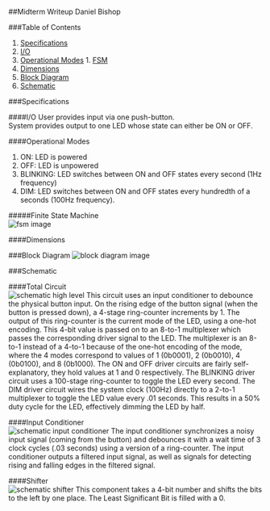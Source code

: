 ##Midterm Writeup
Daniel Bishop

###Table of Contents
1. [Specifications](#specifications)
  1. [I/O](#io)
  2. [Operational Modes](#operational-modes)
    1. [FSM](#finite-state-machine)
  3. [Dimensions](#dimensions)
2. [Block Diagram](#block-diagram)
3. [Schematic](#schematic)

###Specifications

####I/O
User provides input via one push-button.  
System provides output to one LED whose state can either be ON or OFF.

####Operational Modes
1. ON: LED is powered
2. OFF: LED is unpowered
3. BLINKING: LED switches between ON and OFF states every second (1Hz frequency)
4. DIM: LED switches between ON and OFF states every hundredth of a seconds (100Hz frequency).  

#####Finite State Machine  
![fsm image](http://i.imgur.com/S7b8XpO.png)  

####Dimensions
<TODO>

###Block Diagram
![block diagram image](/block-diagram.png)

###Schematic  

####Total Circuit  
![schematic high level](/schematic.png)
This circuit uses an input conditioner to debounce the physical button input. On the rising edge of the button signal (when the button is pressed down), a 4-stage ring-counter increments by 1. The output of this ring-counter is the current mode of the LED, using a one-hot encoding. This 4-bit value is passed on to an 8-to-1 multiplexer which passes the corresponding driver signal to the LED. The multiplexer is an 8-to-1 instead of a 4-to-1 because of the one-hot encoding of the mode, where the 4 modes correspond to values of 1 (0b0001), 2 (0b0010), 4 (0b0100), and 8 (0b1000). The ON and OFF driver circuits are fairly self-explanatory, they hold values at 1 and 0 respectively. The BLINKING driver circuit uses a 100-stage ring-counter to toggle the LED every second. The DIM driver circuit wires the system clock (100Hz) directly to a 2-to-1 multiplexer to toggle the LED value every .01 seconds. This results in a 50% duty cycle for the LED, effectively dimming the LED by half.

####Input Conditioner  
![schematic input conditioner](/input-conditioner.png)
The input conditioner synchronizes a noisy input signal (coming from the button) and debounces it with a wait time of 3 clock cycles (.03 seconds) using a version of a ring-counter. The input conditioner outputs a filtered input signal, as well as signals for detecting rising and falling edges in the filtered signal.

####Shifter  
![schematic shifter](/left-shifter.png)
This component takes a 4-bit number and shifts the bits to the left by one place. The Least Significant Bit is filled with a 0.